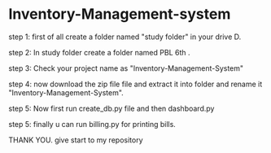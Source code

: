 # Inventory-Management-system

step 1: first of all create a folder named "study folder" in your drive D.

step 2: In study folder create a folder named PBL 6th .

step 3: Check your project name as "Inventory-Management-System"

step 4: now download the zip file file and extract it into folder and rename it  "Inventory-Management-System".

step 5: Now first run create_db.py file and then dashboard.py

step 5: finally u can run billing.py for printing bills.


THANK YOU. give start to my repository
